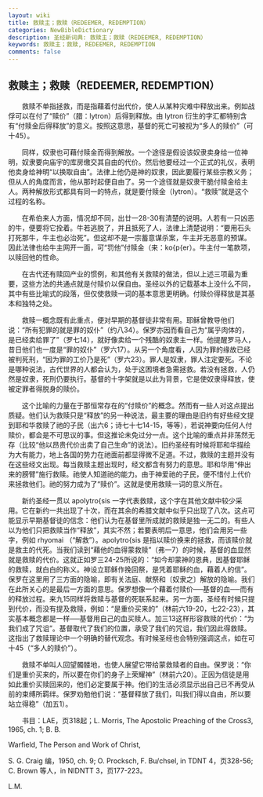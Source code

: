 ```yaml
---
layout: wiki
title: 救赎主；救赎（REDEEMER, REDEMPTION）
categories: NewBibleDictionary
description: 圣经新词典: 救赎主；救赎（REDEEMER, REDEMPTION）
keywords: 救赎主；救赎, REDEEMER, REDEMPTION
comments: false
---
```


## 救赎主；救赎（REDEEMER, REDEMPTION）

　　救赎不单指拯救，而是指藉着付出代价，使人从某种灾难中释放出来。例如战俘可以在付了“赎价”（腊：lytron）后得到释放。由 lytron 衍生的字汇都特别含有“付赎金后得释放”的意义。按照这意思，基督的死亡可被视为“多人的赎价”（可十45）。

　　同样，奴隶也可藉付赎金而得到解放。一个途径是假设该奴隶卖身给一位神明，奴隶要向庙宇的库房缴交其自由的代价。然后他要经过一个正式的礼仪，表明他卖身给神明“以换取自由”。法律上他仍是神的奴隶，因此要履行某些宗教义务；但从人的角度而言，他从那时起便自由了。另一个途径就是奴隶干脆付赎金给主人。两种解放形式都具有同一的特点，就是要付赎金（lytron）。“救赎”就是这个过程的名称。

　　在希伯来人方面，情况却不同，出廿一28-30有清楚的说明。人若有一只凶恶的牛，便要将它拴着。牛若逃脱了，并且抵死了人，法律上清楚说明：“要用石头打死那牛，牛主也必治死”。但这却不是一宗蓄意谋杀案，牛主并无恶意的预谋。因此法律也给牛主网开一面，可“罚他”付赎金（来：ko{p{er）。牛主付一笔款项，以赎回他的性命。

　　在古代还有赎回产业的惯例，和其他有关救赎的做法，但以上述三项最为重要，这些方法的共通点就是付赎价以保自由。圣经以外的记载基本上没什么不同，其中有些比喻式的段落，但仅使救赎一词的基本意思更明确。付赎价得释放是其基本和独特之处。

　　救赎一概念既有此重点，便对早期的基督徒非常有用。耶稣曾教导他们说：“所有犯罪的就是罪的奴仆”（约八34）。保罗亦因而看自己为“属乎肉体的，是已经卖给罪了”（罗七14），就好像卖给一个残酷的奴隶主一样。他提醒罗马人，昔日他们也一度是“罪的奴仆”（罗六17）。从另一个角度看，人因为罪的缘故已经被判死刑，“因为罪的工价乃是死”（罗六23）。罪人是奴隶，罪人注定要死。不论是哪种说法，古代世界的人都会认为，处于这困境者急需拯救。若没有拯救，人仍然是奴隶，死刑仍要执行。基督的十字架就是以此为背景，它是使奴隶得释放，使被定罪者得脱身的赎价。

　　这个比喻的力量在于那恒常存在的“付赎价”的概念。然而有一些人对这点提出质疑。他们认为救赎只是“释放”的另一种说法，最主要的理由是旧约有好些经文提到耶和华救赎了祂的子民（出六6；诗七十七14-15，等等），若说神要向任何人付赎价，都会是不可思议的事。但这推论未免过分一点。这个比喻的重点并非荡然无存（比较“他以昂贵代价出卖了自己生命”的说法）。旧约圣经有时候将耶和华描绘为大有能力，地上各国的势力在祂面前都显得微不足道。不过，救赎的主题并没有在这些经文出现。每当救赎主题出现时，经文都含有努力的意思。耶和华用“伸出来的膀臂”施行救赎。祂使人知道祂的能力。由于神爱祂的子民，便不惜付上代价来拯救他们。祂的努力成为了“赎价”。这就是使用救赎一词的意义所在。

　　新约圣经一贯以 apolytro{sis 一字代表救赎，这个字在其他文献中较少采用。它在新约一共出现了十次，而在其余的希腊文献中似乎只出现了八次。这点可能显示早期基督徒的信念：他们认为在基督里所成就的救赎是独一无二的。有些人以为他们只把救赎当作“释放”，其实不然；若要表明后一意思，他们会用另一些字，例如 rhyomai （“解救”）。apolytro{sis 是指以赎价换来的拯救，而该赎价就是救主的代死。当我们读到“藉他的血得蒙救赎”（弗一7）的时候，基督的血显然就是救赎的代价。这就正如罗三24-25所说的：“如今却蒙神的恩典，因基督耶稣的救赎，就白白的称义。神设立耶稣作挽回祭，是凭着耶稣的血，藉着人的信”。保罗在这里用了三方面的隐喻，即有关法庭、献祭和〔奴隶之〕解放的隐喻。我们在此所关心的是最后一方面的意思。保罗想像一个藉着付赎价──基督的血──而有的释放过程。来九15同样将救赎与基督的死联系起来。另一方面，圣经有时候只提到代价，而没有提及救赎，例如：“是重价买来的”（林前六19-20，七22-23），其实基本概念都是一样──基督用自己的血买赎人。加三13这样形容救赎的代价：“为我们成了咒诅”。基督取代了我们的位置，承受了我们的咒诅，我们因此得救赎。这指出了救赎理论中一个明确的替代观念。有时候圣经也会特别强调这点，如在可十45（“多人的赎价”）。

　　救赎不单叫人回望髑髅地，也使人展望它带给蒙救赎者的自由。保罗说：“你们是重价买来的，所以要在你们的身子上荣耀神”（林前六20）。正因为信徒是用如此重价买赎回来的，他们必定要属于神。他们的生活必须显示出自己已不再受从前的束缚所羁绊。保罗劝勉他们说：“基督释放了我们，叫我们得以自由，所以要站立得稳”（加五1）。

　　书目：LAE，页318起；L. Morris, The Apostolic Preaching of the Cross3, 1965, ch. 1; B. B.

Warfield, The Person and Work of Christ,

S. G. Craig 编，1950, ch. 9; O. Procksch, F. Bu/chsel, in TDNT 4，页328-56; C. Brown 等人，in NIDNTT 3，页177-223。

L.M.








